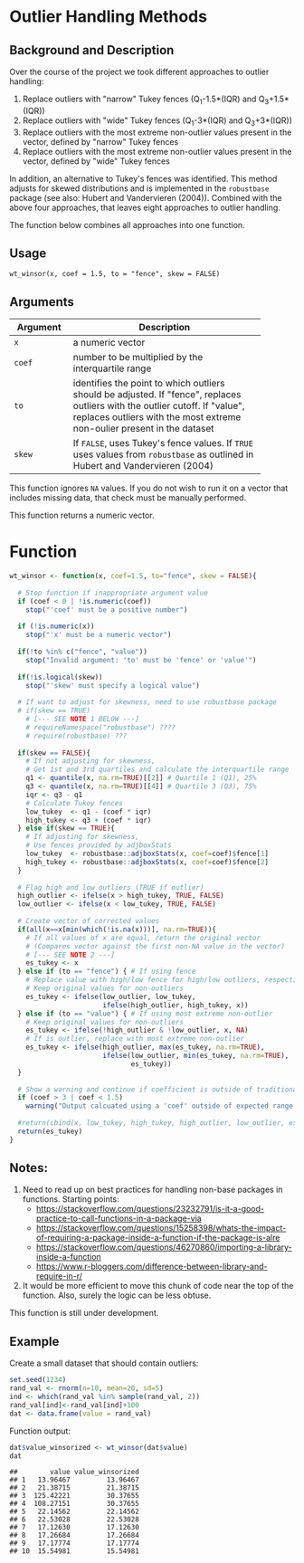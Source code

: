 Outlier Handling Methods
================

Background and Description
--------------------------

Over the course of the project we took different approaches to outlier handling:

1.  Replace outliers with "narrow" Tukey fences (Q<sub>1</sub>-1.5\*(IQR) and Q<sub>3</sub>+1.5\*(IQR))
2.  Replace outliers with "wide" Tukey fences (Q<sub>1</sub>-3\*(IQR) and Q<sub>3</sub>+3\*(IQR))
3.  Replace outliers with the most extreme non-outlier values present in the vector, defined by "narrow" Tukey fences
4.  Replace outliers with the most extreme non-outlier values present in the vector, defined by "wide" Tukey fences

In addition, an alternative to Tukey's fences was identified. This method adjusts for skewed distributions and is implemented in the `robustbase` package (see also: Hubert and Vandervieren (2004)). Combined with the above four approaches, that leaves eight approaches to outlier handling.

The function below combines all approaches into one function.

Usage
-----

`wt_winsor(x, coef = 1.5, to = "fence", skew = FALSE)`

Arguments
---------

<table style="width:88%;">
<colgroup>
<col width="19%" />
<col width="68%" />
</colgroup>
<thead>
<tr class="header">
<th>Argument</th>
<th>Description</th>
</tr>
</thead>
<tbody>
<tr class="odd">
<td><code>x</code></td>
<td>a numeric vector</td>
</tr>
<tr class="even">
<td><code>coef</code></td>
<td>number to be multiplied by the interquartile range</td>
</tr>
<tr class="odd">
<td><code>to</code></td>
<td>identifies the point to which outliers should be adjusted. If &quot;fence&quot;, replaces outliers with the outlier cutoff. If &quot;value&quot;, replaces outliers with the most extreme non-oulier present in the dataset</td>
</tr>
<tr class="even">
<td><code>skew</code></td>
<td>If <code>FALSE</code>, uses Tukey's fence values. If <code>TRUE</code> uses values from <code>robustbase</code> as outlined in Hubert and Vandervieren (2004)</td>
</tr>
</tbody>
</table>

This function ignores `NA` values. If you do not wish to run it on a vector that includes missing data, that check must be manually performed.

This function returns a numeric vector.

Function
========

``` r
wt_winsor <- function(x, coef=1.5, to="fence", skew = FALSE){
  
  # Stop function if inappropriate argument value
  if (coef < 0 | !is.numeric(coef)) 
    stop("'coef' must be a positive number")
  
  if (!is.numeric(x))
    stop("'x' must be a numeric vector")
  
  if(!to %in% c("fence", "value"))
    stop("Invalid argument: 'to' must be 'fence' or 'value'")
  
  if(!is.logical(skew))
    stop("'skew' must specify a logical value")
  
  # If want to adjust for skewness, need to use robustbase package
  # if(skew == TRUE) 
    # [--- SEE NOTE 1 BELOW ---]
    # requireNamespace("robustbase") ????
    # require(robustbase) ???
  
  if(skew == FALSE){
    # If not adjusting for skewness,
    # Get 1st and 3rd quartiles and calculate the interquartile range 
    q1 <- quantile(x, na.rm=TRUE)[[2]] # Quartile 1 (Q1), 25% 
    q3 <- quantile(x, na.rm=TRUE)[[4]] # Quartile 3 (Q3), 75%
    iqr <- q3 - q1 
    # Calculate Tukey fences
    low_tukey  <- q1 - (coef * iqr) 
    high_tukey <- q3 + (coef * iqr)
  } else if(skew == TRUE){
    # If adjusting for skewness,
    # Use fences provided by adjboxStats
    low_tukey  <- robustbase::adjboxStats(x, coef=coef)$fence[1] 
    high_tukey <- robustbase::adjboxStats(x, coef=coef)$fence[2]
  }
  
  # Flag high and low outliers (TRUE if outlier)
  high_outlier <- ifelse(x > high_tukey, TRUE, FALSE)
  low_outlier <- ifelse(x < low_tukey, TRUE, FALSE) 
  
  # Create vector of corrected values
  if(all(x==x[min(which(!is.na(x)))], na.rm=TRUE)){
    # If all values of x are equal, return the original vector
    # (Compares vector against the first non-NA value in the vector)
    # [--- SEE NOTE 2 ---]
    es_tukey <- x
  } else if (to == "fence") { # If using fence
    # Replace value with high/low fence for high/low outliers, respectively 
    # Keep original values for non-outliers
    es_tukey <- ifelse(low_outlier, low_tukey,
                       ifelse(high_outlier, high_tukey, x))
  } else if (to == "value") { # If using most extreme non-outlier
    # Keep original values for non-outliers
    es_tukey <- ifelse(!high_outlier & !low_outlier, x, NA)
    # If is outlier, replace with most extreme non-outlier
    es_tukey <- ifelse(high_outlier, max(es_tukey, na.rm=TRUE), 
                       ifelse(low_outlier, min(es_tukey, na.rm=TRUE),
                              es_tukey))
  }
  
  # Show a warning and continue if coefficient is outside of traditional values
  if (coef > 3 | coef < 1.5)
    warning("Output calcuated using a 'coef' outside of expected range (1.5 to 3)")
  
  #return(cbind(x, low_tukey, high_tukey, high_outlier, low_outlier, es_tukey)) # remove line after testing complete
  return(es_tukey)
}
```

Notes:
------

1.  Need to read up on best practices for handling non-base packages in functions. Starting points:
    -   <https://stackoverflow.com/questions/23232791/is-it-a-good-practice-to-call-functions-in-a-package-via>
    -   <https://stackoverflow.com/questions/15258398/whats-the-impact-of-requiring-a-package-inside-a-function-if-the-package-is-alre>
    -   <https://stackoverflow.com/questions/46270860/importing-a-library-inside-a-function>
    -   <https://www.r-bloggers.com/difference-between-library-and-require-in-r/>
2.  It would be more efficient to move this chunk of code near the top of the function. Also, surely the logic can be less obtuse.

This function is still under development.

Example
-------

Create a small dataset that should contain outliers:

``` r
set.seed(1234)
rand_val <- rnorm(n=10, mean=20, sd=5)
ind <- which(rand_val %in% sample(rand_val, 2))
rand_val[ind]<-rand_val[ind]+100
dat <- data.frame(value = rand_val)
```

Function output:

``` r
dat$value_winsorized <- wt_winsor(dat$value)
dat
```

    ##        value value_winsorized
    ## 1   13.96467         13.96467
    ## 2   21.38715         21.38715
    ## 3  125.42221         30.37655
    ## 4  108.27151         30.37655
    ## 5   22.14562         22.14562
    ## 6   22.53028         22.53028
    ## 7   17.12630         17.12630
    ## 8   17.26684         17.26684
    ## 9   17.17774         17.17774
    ## 10  15.54981         15.54981
